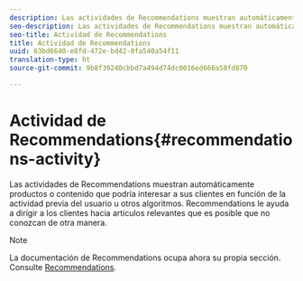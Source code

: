 ```yaml
---
description: Las actividades de Recommendations muestran automáticamente productos o contenido que podría interesar a sus clientes en función de la actividad previa del usuario u otros algoritmos. Recommendations le ayuda a dirigir a los clientes hacia artículos relevantes que es posible que no conozcan de otra manera.
seo-description: Las actividades de Recommendations muestran automáticamente productos o contenido que podría interesar a sus clientes en función de la actividad previa del usuario u otros algoritmos. Recommendations le ayuda a dirigir a los clientes hacia artículos relevantes que es posible que no conozcan de otra manera.
seo-title: Actividad de Recommendations
title: Actividad de Recommendations
uuid: 63bd6640-e8fd-472e-bd42-0fa540a54f11
translation-type: ht
source-git-commit: 9b8f39240cbbd7a494d74dc0016ed666a58fd870

---
```



# Actividad de Recommendations{#recommendations-activity}

Las actividades de Recommendations muestran automáticamente productos o contenido que podría interesar a sus clientes en función de la actividad previa del usuario u otros algoritmos. Recommendations le ayuda a dirigir a los clientes hacia artículos relevantes que es posible que no conozcan de otra manera.

>[!NOTE]
>
>La documentación de Recommendations ocupa ahora su propia sección. Consulte [Recommendations](../c-recommendations/recommendations.md#concept_7556C8A4543942F2A77B13A29339C0C0).

